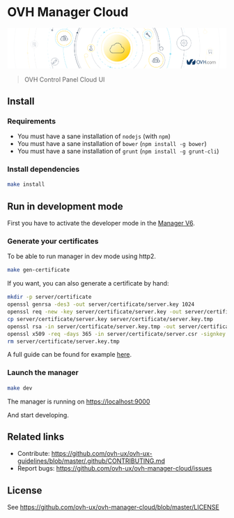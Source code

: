 # OVH Manager Cloud

![ovh-manager-cloud-banner](cloudBanner.png)

> OVH Control Panel Cloud UI

## Install

### Requirements

* You must have a sane installation of ``nodejs`` (with ``npm``)
* You must have a sane installation of ``bower`` (``npm install -g bower``)
* You must have a sane installation of ``grunt`` (``npm install -g grunt-cli``)

### Install dependencies

```bash
make install
```

## Run in development mode

First you have to activate the developer mode in the [Manager V6](https://www.ovh.com/manager/dedicated/#/useraccount/advanced).

### Generate your certificates

To be able to run manager in dev mode using http2.

```bash
make gen-certificate
```

If you want, you can also generate a certificate by hand:

```bash
mkdir -p server/certificate
openssl genrsa -des3 -out server/certificate/server.key 1024
openssl req -new -key server/certificate/server.key -out server/certificate/server.csr
cp server/certificate/server.key server/certificate/server.key.tmp
openssl rsa -in server/certificate/server.key.tmp -out server/certificate/server.key
openssl x509 -req -days 365 -in server/certificate/server.csr -signkey server/certificate/server.key -out server/certificate/server.crt
rm server/certificate/server.key.tmp
```

A full guide can be found for example [here](https://www.akadia.com/services/ssh_test_certificate.html).

### Launch the manager

```bash
make dev
```

The manager is running on [https://localhost:9000](https://localhost:9000)

And start developing.

## Related links

 * Contribute: https://github.com/ovh-ux/ovh-ux-guidelines/blob/master/.github/CONTRIBUTING.md
 * Report bugs: https://github.com/ovh-ux/ovh-manager-cloud/issues

## License

See https://github.com/ovh-ux/ovh-manager-cloud/blob/master/LICENSE
